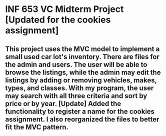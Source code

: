 # INF 653 VC Midterm Project [Updated for the cookies assignment]
## This project uses the MVC model to implement a small used car lot's inventory. There are files for the admin and users. The user will be able to browse the listings, while the admin may edit the listings by adding or removing vehicles, makes, types, and classes. With my program, the user may search with all three criteria and sort by price or by year. [Update] Added the functionality to register a name for the cookies assignment. I also reorganized the files to better fit the MVC pattern.